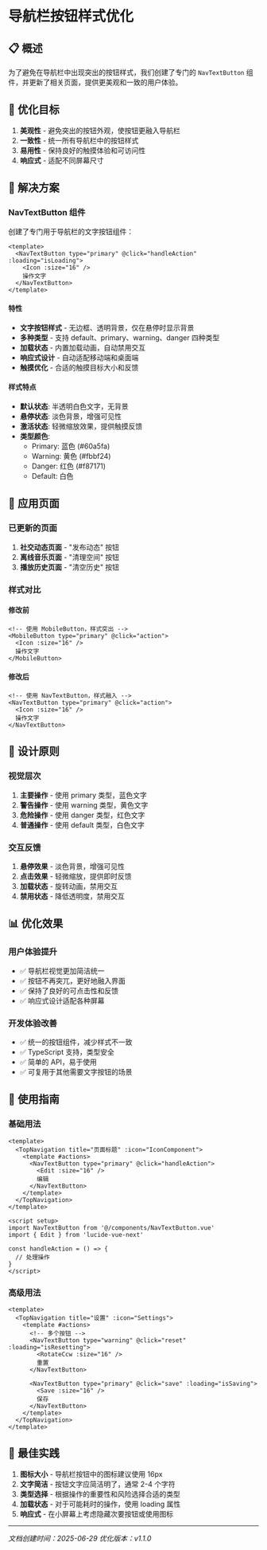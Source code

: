 # 导航栏按钮样式优化

## 📋 概述

为了避免在导航栏中出现突出的按钮样式，我们创建了专门的 `NavTextButton` 组件，并更新了相关页面，提供更美观和一致的用户体验。

## 🎯 优化目标

1. **美观性** - 避免突出的按钮外观，使按钮更融入导航栏
2. **一致性** - 统一所有导航栏中的按钮样式
3. **易用性** - 保持良好的触摸体验和可访问性
4. **响应式** - 适配不同屏幕尺寸

## 🔧 解决方案

### NavTextButton 组件

创建了专门用于导航栏的文字按钮组件：

```vue
<template>
  <NavTextButton type="primary" @click="handleAction" :loading="isLoading">
    <Icon :size="16" />
    操作文字
  </NavTextButton>
</template>
```

#### 特性

- **文字按钮样式** - 无边框、透明背景，仅在悬停时显示背景
- **多种类型** - 支持 default、primary、warning、danger 四种类型
- **加载状态** - 内置加载动画，自动禁用交互
- **响应式设计** - 自动适配移动端和桌面端
- **触摸优化** - 合适的触摸目标大小和反馈

#### 样式特点

- **默认状态**: 半透明白色文字，无背景
- **悬停状态**: 淡色背景，增强可见性
- **激活状态**: 轻微缩放效果，提供触摸反馈
- **类型颜色**: 
  - Primary: 蓝色 (#60a5fa)
  - Warning: 黄色 (#fbbf24)
  - Danger: 红色 (#f87171)
  - Default: 白色

## 📱 应用页面

### 已更新的页面

1. **社交动态页面** - "发布动态" 按钮
2. **离线音乐页面** - "清理空间" 按钮
3. **播放历史页面** - "清空历史" 按钮

### 样式对比

#### 修改前
```vue
<!-- 使用 MobileButton，样式突出 -->
<MobileButton type="primary" @click="action">
  <Icon :size="16" />
  操作文字
</MobileButton>
```

#### 修改后
```vue
<!-- 使用 NavTextButton，样式融入 -->
<NavTextButton type="primary" @click="action">
  <Icon :size="16" />
  操作文字
</NavTextButton>
```

## 🎨 设计原则

### 视觉层次

1. **主要操作** - 使用 primary 类型，蓝色文字
2. **警告操作** - 使用 warning 类型，黄色文字
3. **危险操作** - 使用 danger 类型，红色文字
4. **普通操作** - 使用 default 类型，白色文字

### 交互反馈

1. **悬停效果** - 淡色背景，增强可见性
2. **点击效果** - 轻微缩放，提供即时反馈
3. **加载状态** - 旋转动画，禁用交互
4. **禁用状态** - 降低透明度，禁用交互

## 📊 优化效果

### 用户体验提升

- ✅ 导航栏视觉更加简洁统一
- ✅ 按钮不再突兀，更好地融入界面
- ✅ 保持了良好的可点击性和反馈
- ✅ 响应式设计适配各种屏幕

### 开发体验改善

- ✅ 统一的按钮组件，减少样式不一致
- ✅ TypeScript 支持，类型安全
- ✅ 简单的 API，易于使用
- ✅ 可复用于其他需要文字按钮的场景

## 🚀 使用指南

### 基础用法

```vue
<template>
  <TopNavigation title="页面标题" :icon="IconComponent">
    <template #actions>
      <NavTextButton type="primary" @click="handleAction">
        <Edit :size="16" />
        编辑
      </NavTextButton>
    </template>
  </TopNavigation>
</template>

<script setup>
import NavTextButton from '@/components/NavTextButton.vue'
import { Edit } from 'lucide-vue-next'

const handleAction = () => {
  // 处理操作
}
</script>
```

### 高级用法

```vue
<template>
  <TopNavigation title="设置" :icon="Settings">
    <template #actions>
      <!-- 多个按钮 -->
      <NavTextButton type="warning" @click="reset" :loading="isResetting">
        <RotateCcw :size="16" />
        重置
      </NavTextButton>
      
      <NavTextButton type="primary" @click="save" :loading="isSaving">
        <Save :size="16" />
        保存
      </NavTextButton>
    </template>
  </TopNavigation>
</template>
```

## 📝 最佳实践

1. **图标大小** - 导航栏按钮中的图标建议使用 16px
2. **文字简洁** - 按钮文字应简洁明了，通常 2-4 个字符
3. **类型选择** - 根据操作的重要性和风险选择合适的类型
4. **加载状态** - 对于可能耗时的操作，使用 loading 属性
5. **响应式** - 在小屏幕上考虑隐藏次要按钮或使用图标

---

_文档创建时间：2025-06-29_
_优化版本：v1.1.0_

